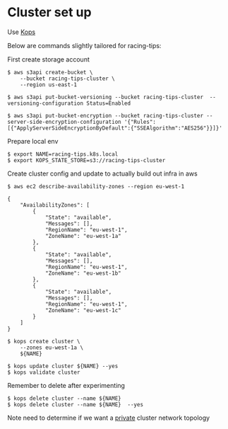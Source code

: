 # Cluster set up

Use [Kops](https://github.com/kubernetes/kops/blob/master/docs/aws.md)

Below are commands slightly tailored for racing-tips:

First create storage account

```
$ aws s3api create-bucket \
    --bucket racing-tips-cluster \
    --region us-east-1

$ aws s3api put-bucket-versioning --bucket racing-tips-cluster  --versioning-configuration Status=Enabled

$ aws s3api put-bucket-encryption --bucket racing-tips-cluster --server-side-encryption-configuration '{"Rules":[{"ApplyServerSideEncryptionByDefault":{"SSEAlgorithm":"AES256"}}]}'

```

Prepare local env

```
$ export NAME=racing-tips.k8s.local
$ export KOPS_STATE_STORE=s3://racing-tips-cluster
```

Create cluster config and update to actually build out infra in aws

```
$ aws ec2 describe-availability-zones --region eu-west-1

{
    "AvailabilityZones": [
        {
            "State": "available",
            "Messages": [],
            "RegionName": "eu-west-1",
            "ZoneName": "eu-west-1a"
        },
        {
            "State": "available",
            "Messages": [],
            "RegionName": "eu-west-1",
            "ZoneName": "eu-west-1b"
        },
        {
            "State": "available",
            "Messages": [],
            "RegionName": "eu-west-1",
            "ZoneName": "eu-west-1c"
        }
    ]
}

$ kops create cluster \
    --zones eu-west-1a \
    ${NAME}

$ kops update cluster ${NAME} --yes
$ kops validate cluster

```

Remember to delete after experimenting
```
$ kops delete cluster --name ${NAME}
$ kops delete cluster --name ${NAME}  --yes
```

Note need to determine if we want a [private](https://github.com/kubernetes/kops/blob/master/docs/topology.md) cluster network topology

